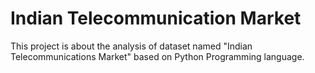 # Indian Telecommunication Market
This project is about the analysis of dataset named "Indian Telecommunications Market" based on Python Programming language.
